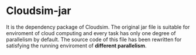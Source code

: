 # Cloudsim-jar
It is the dependency package of Cloudsim. 
The original jar file is suitable for enviroment of cloud computing and every task has only one degree of parallelism by default.
The source code of this file has been rewritten for satisfying the running enviroment of **different parallelism**. 
